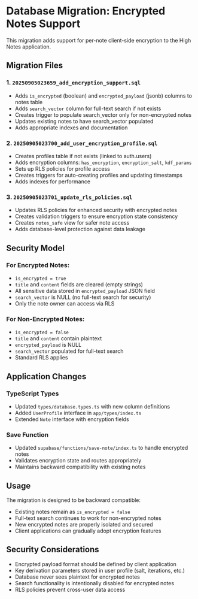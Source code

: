 # Database Migration: Encrypted Notes Support

This migration adds support for per-note client-side encryption to the High Notes application.

## Migration Files

### 1. `20250905023659_add_encryption_support.sql`
- Adds `is_encrypted` (boolean) and `encrypted_payload` (jsonb) columns to notes table
- Adds `search_vector` column for full-text search if not exists
- Creates trigger to populate search_vector only for non-encrypted notes
- Updates existing notes to have search_vector populated
- Adds appropriate indexes and documentation

### 2. `20250905023700_add_user_encryption_profile.sql`  
- Creates profiles table if not exists (linked to auth.users)
- Adds encryption columns: `has_encryption`, `encryption_salt`, `kdf_params`
- Sets up RLS policies for profile access
- Creates triggers for auto-creating profiles and updating timestamps
- Adds indexes for performance

### 3. `20250905023701_update_rls_policies.sql`
- Updates RLS policies for enhanced security with encrypted notes
- Creates validation triggers to ensure encryption state consistency
- Creates `notes_safe` view for safer note access
- Adds database-level protection against data leakage

## Security Model

### For Encrypted Notes:
- `is_encrypted = true`
- `title` and `content` fields are cleared (empty strings)
- All sensitive data stored in `encrypted_payload` JSON field
- `search_vector` is NULL (no full-text search for security)
- Only the note owner can access via RLS

### For Non-Encrypted Notes:
- `is_encrypted = false` 
- `title` and `content` contain plaintext
- `encrypted_payload` is NULL
- `search_vector` populated for full-text search
- Standard RLS applies

## Application Changes

### TypeScript Types
- Updated `types/database.types.ts` with new column definitions
- Added `UserProfile` interface in `app/types/index.ts`
- Extended `Note` interface with encryption fields

### Save Function
- Updated `supabase/functions/save-note/index.ts` to handle encrypted notes
- Validates encryption state and routes appropriately
- Maintains backward compatibility with existing notes

## Usage

The migration is designed to be backward compatible:
- Existing notes remain as `is_encrypted = false`
- Full-text search continues to work for non-encrypted notes
- New encrypted notes are properly isolated and secured
- Client applications can gradually adopt encryption features

## Security Considerations

- Encrypted payload format should be defined by client application
- Key derivation parameters stored in user profile (salt, iterations, etc.)
- Database never sees plaintext for encrypted notes
- Search functionality is intentionally disabled for encrypted notes
- RLS policies prevent cross-user data access